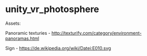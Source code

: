 # unity_vr_photosphere

Assets:

Panoramic texturies - http://texturify.com/category/environment-panoramas.html

Sign - https://de.wikipedia.org/wiki/Datei:E010.svg
